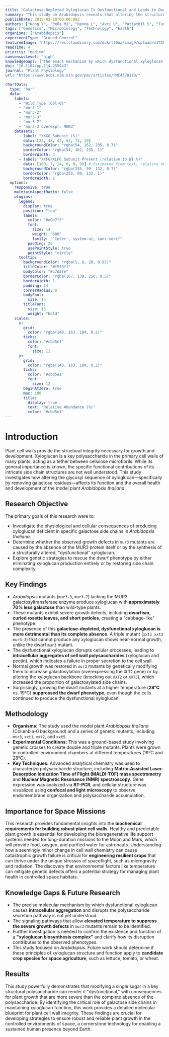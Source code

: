 ```yaml
---
title: "Galactose-Depleted Xyloglucan Is Dysfunctional and Leads to Dwarfism in Arabidopsis"
summary: "This study on Arabidopsis reveals that altering the structure of the cell wall polysaccharide xyloglucan by depleting galactose makes it dysfunctional, causing severe dwarfism. The research shows that the presence of this dysfunctional component is more detrimental than its complete absence, highlighting the critical role of specific sugar side chains for proper plant growth and development."
publishDate: 2015-02-10T00:00:00Z
authors: ["Kong Y", "Peña MJ", "Renna L", "Avci U", "Pattathil S", "Tuomivaara ST", "Li X", "Reiter WD", "Brandizzi F", "Hahn MG", "Darvill AG", "York WS", "O’Neill MA"]
tags: ["Genetics", "Microbiology", "Technology", "Earth"]
organisms: ["Arabidopsis"]
experimentType: "Ground Control"
featuredImage: "https://res.cloudinary.com/dukrtt0na/image/upload/v1759682671/hb3nbnsxokl8f2sho8ct.jpg"
readTime: 4
priority: "medium"
consensusLevel: "high"
knowledgeGaps: ["The exact mechanism by which dysfunctional xyloglucan disrupts secretion and causes endomembrane aggregation.", "How elevated temperature suppresses the dwarf phenotype despite the continued presence of dysfunctional xyloglucan.", "The role of a potential xyloglucan biosynthesis complex and how it is affected by the absence of specific proteins.", "How these findings translate to other plant species considered for space agriculture."]
doi: "10.1104/pp.114.255943"
journal: "Plant Physiology"
url: "https://www.ncbi.nlm.nih.gov/pmc/articles/PMC4378170/"

chartData:
  type: "bar"
  data:
    labels:
      - "Wild Type (Col-0)"
      - "mur3-1"
      - "mur3-2"
      - "mur3-3"
      - "mur3-7"
      - "mur3-3 overexpr. MUR3"
    datasets:
      - label: "XXXG Subunit (%)"
        data: [25, 48, 47, 63, 73, 29]
        backgroundColor: "rgba(54, 162, 235, 0.7)"
        borderColor: "rgba(54, 162, 235, 1)"
        borderWidth: 2
      - label: "XXFG/XLFG Subunit Present (relative to WT %)"
        data: [100, 7, 14, 0, 0, 95] # Estimated from text, relative abundance of F side chains.
        backgroundColor: "rgba(255, 99, 132, 0.7)"
        borderColor: "rgba(255, 99, 132, 1)"
        borderWidth: 2
  options:
    responsive: true
    maintainAspectRatio: false
    plugins:
      legend:
        display: true
        position: "top"
        labels:
          color: "#e0e7ff"
          font:
            size: 14
            weight: "600"
            family: "'Inter', system-ui, sans-serif"
          padding: 20
          usePointStyle: true
          pointStyle: "circle"
      tooltip:
        backgroundColor: "rgba(5, 8, 20, 0.95)"
        titleColor: "#f5f3ff"
        bodyColor: "#c7d2fe"
        borderColor: "rgba(167, 139, 250, 0.5)"
        borderWidth: 1
        padding: 14
        cornerRadius: 8
        bodyFont:
          size: 14
        titleFont:
          size: 15
          weight: "bold"
    scales:
      x:
        grid:
          color: "rgba(148, 163, 184, 0.2)"
        ticks:
          color: "#cbd5e1"
          font:
            size: 12
      y:
        grid:
          color: "rgba(148, 163, 184, 0.2)"
        ticks:
          color: "#cbd5e1"
          font:
            size: 12
        beginAtZero: true
        max: 100
        title:
          display: true
          text: "Relative Abundance (%)"
          color: "#cbd5e1"
---
```


# Introduction
Plant cell walls provide the structural integrity necessary for growth and development. Xyloglucan is a key polysaccharide in the primary cell walls of many plants, acting as a tether between cellulose microfibrils. While its general importance is known, the specific functional contributions of its intricate side chain structures are not well understood. This study investigates how altering the glycosyl sequence of xyloglucan—specifically by removing galactose residues—affects its function and the overall health and development of the model plant *Arabidopsis thaliana*.

## Research Objective
The primary goals of this research were to:
- Investigate the physiological and cellular consequences of producing xyloglucan deficient in specific galactose side chains in *Arabidopsis thaliana*.
- Determine whether the observed growth defects in `mur3` mutants are caused by the absence of the MUR3 protein itself or by the synthesis of a structurally altered, "dysfunctional" xyloglucan.
- Explore genetic strategies to rescue the dwarf phenotype by either eliminating xyloglucan production entirely or by restoring side chain complexity.

## Key Findings
- *Arabidopsis* mutants (`mur3-3`, `mur3-7`) lacking the MUR3 galactosyltransferase enzyme produce xyloglucan with **approximately 70% less galactose** than wild-type plants.
- These mutants exhibit severe growth defects, including **dwarfism, curled rosette leaves, and short petioles**, creating a "cabbage-like" phenotype.
- The presence of this **galactose-depleted, dysfunctional xyloglucan is more detrimental than its complete absence**. A triple mutant (`xxt1 xxt2 mur3-3`) that cannot produce any xyloglucan shows near-normal growth, unlike the dwarf `mur3` mutant.
- The dysfunctional xyloglucan disrupts cellular processes, leading to **intracellular aggregates of cell wall polysaccharides** (xyloglucan and pectin), which indicates a failure in proper secretion to the cell wall.
- Normal growth was restored in `mur3` mutants by genetically modifying them to increase galactosylation (overexpressing the `XLT2` gene) or by altering the xyloglucan backbone (knocking out `XXT2` or `XXT5`), which increased the proportion of galactosylated side chains.
- Surprisingly, growing the dwarf mutants at a higher temperature (**28°C** vs. 19°C) **suppressed the dwarf phenotype**, even though the cells continued to produce the dysfunctional xyloglucan.

## Methodology
- **Organisms:** The study used the model plant *Arabidopsis thaliana* (Columbia-0 background) and a series of genetic mutants, including `mur3`, `xxt1`, `xxt2`, and `xxt5`.
- **Experimental Conditions:** This was a ground-based study involving genetic crosses to create double and triple mutants. Plants were grown in controlled-environment chambers at different temperatures (19°C and 28°C).
- **Key Techniques:** Advanced analytical chemistry was used to characterize polysaccharide structure, including **Matrix-Assisted Laser-Desorption Ionization Time of Flight (MALDI-TOF) mass spectrometry** and **Nuclear Magnetic Resonance (NMR) spectroscopy**. Gene expression was analyzed via **RT-PCR**, and cellular structure was visualized using **confocal and light microscopy** to observe endomembrane organization and polysaccharide accumulation.

## Importance for Space Missions
This research provides fundamental insights into the **biochemical requirements for building robust plant cell walls**. Healthy and predictable plant growth is essential for developing the bioregenerative life support systems needed for long-duration missions to the Moon and Mars, which will provide food, oxygen, and purified water for astronauts. Understanding how a seemingly minor change in cell wall chemistry can cause catastrophic growth failure is critical for **engineering resilient crops** that can thrive under the unique stresses of spaceflight, such as microgravity and radiation. The discovery that environmental factors like temperature can mitigate genetic defects offers a potential strategy for managing plant health in controlled space habitats.

## Knowledge Gaps & Future Research
- The precise molecular mechanism by which dysfunctional xyloglucan causes **intracellular aggregation** and disrupts the polysaccharide secretion pathway is not yet understood.
- The signaling pathways that allow **elevated temperature to suppress the severe growth defects** in `mur3` mutants remain to be identified.
- Further investigation is needed to confirm the existence and function of a **"xyloglucan biosynthesis complex"** and clarify how its disruption contributes to the observed phenotypes.
- This study focused on *Arabidopsis*. Future work should determine if these principles of xyloglucan structure and function apply to **candidate crop species for space agriculture**, such as lettuce, tomato, or wheat.

## Results
This study powerfully demonstrates that modifying a single sugar in a key structural polysaccharide can render it "dysfunctional," with consequences for plant growth that are more severe than the complete absence of the polysaccharide. By identifying the critical role of galactose side chains in maintaining xyloglucan function, this work provides a detailed molecular blueprint for plant cell wall integrity. These findings are crucial for developing strategies to ensure robust and reliable plant growth in the controlled environments of space, a cornerstone technology for enabling a sustained human presence beyond Earth.